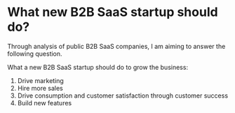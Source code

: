 # What new B2B SaaS startup should do? 

Through analysis of public B2B SaaS companies, I am aiming to answer the following question. 

What a new B2B SaaS startup should do to grow the business: 
1. Drive marketing
2. Hire more sales 
3. Drive consumption and customer satisfaction through customer success
4. Build new features
